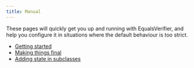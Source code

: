 ```yaml
---
title: Manual
---
```

These pages will quickly get you up and running with EqualsVerifier, and help you configure it in situations where the default behaviour is too strict.

* [Getting started](/equalsverifier/manual/gettingstarted)
* [Making things final](/equalsverifier/manual/final)
* [Adding state in subclasses](/equalsverifier/manual/adding-state)


